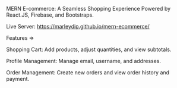 MERN E-commerce: A Seamless Shopping Experience Powered by React.JS, Firebase, and Bootstraps.

Live Server: https://marleydip.github.io/mern-ecommerce/

Features =>


Shopping Cart: Add products, adjust quantities, and view subtotals.

Profile Management: Manage email, username, and addresses.

Order Management: Create new orders and view order history and payment.
